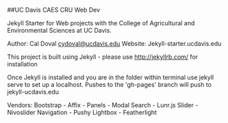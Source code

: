 ##UC Davis CAES CRU Web Dev

Jekyll Starter for Web projects with the College of Agricultural and Environmental Sciences at UC Davis.

Author: Cal Doval cydoval@ucdavis.edu
Website: Jekyll-starter.ucdavis.edu

This project is built using Jekyll - please use http://jekyllrb.com/ for installation

Once Jekyll is installed and you are in the folder within terminal use jekyll serve to set up a localhost. Pushes to the 'gh-pages' branch will push to jekyll-ucdavis.edu

Vendors:
Bootstrap
	- Affix
	- Panels
	- Modal
Search
	- Lunr.js
Slider
	- Nivoslider
Navigation
	- Pushy
Lightbox
	- Featherlight